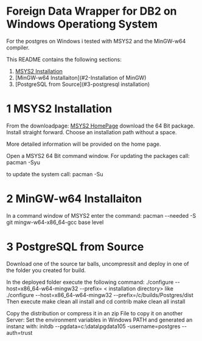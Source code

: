Foreign Data Wrapper for DB2 on Windows Operationg System
=========================================================

For the postgres on Windows i tested with MSYS2 and the MinGW-w64 compiler.

This README contains the following sections:

1. [MSYS2 Installation](#1-msys2)
2. [MinGW-w64 Installaiton](#2-Installation of MinGW)
3. [PostgreSQL from Source](#3-postgresql installation)

1 MSYS2 Installation
====================

From the downloadpage:
[MSYS2 HomePage](https://www.msys2.org/)
download the 64 Bit package. Install straight forward. Choose an installation path without a space.

More detailed information will be provided on the home page.

Open a MSYS2 64 Bit command window.
For updating the packages call:
pacman -Syu

to update the system call:
pacman -Su



2 MinGW-w64 Installaiton
========================
In a command window of MSYS2 enter the command:
pacman --needed -S git mingw-w64-x86_64-gcc base level

3 PostgreSQL from Source
========================
Download one of the source tar balls, uncompressit and deploy in one of the folder you created for build.

In the deployed folder execute the following command:
./configure --host=x86_64-w64-mingw32 --prefix= < installation directory>
like
./configure --host=x86_64-w64-mingw32 --prefix=/c/builds/Postgres/dist
Then execute
make clean all install
and
cd contrib
make clean all install

Copy the distribution or compress it in an zip File to copy it on another Server:
Set the environment variables in Windows PATH and generated an instanz with:
initdb --pgdata=c:\data\pgdata105 -username=postgres --auth=trust
